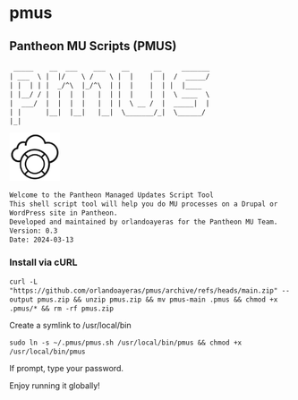 # pmus
## Pantheon MU Scripts (PMUS)
```
 _____    __  ___    ___    __      __     _______ 
| ___  \ |  |/    \ /    \ |  |    |  |  /  _____/ 
| |  | | |  _/^\  |_/^\  | |  |    |  | |  |____   
| |__/ / |  |  |  |   |  | |  |    |  |  \ ____  \ 
|  ___/  |  |  |  |   |  | |  \ __ /  |  _____|  | 
| |      |__|  |__|   |__|  \_______/_|  \______/  
|_|                                                
```
![Scanner](assets/images/pmu.png)

```
Welcome to the Pantheon Managed Updates Script Tool
This shell script tool will help you do MU processes on a Drupal or WordPress site in Pantheon.
Developed and maintained by orlandoayeras for the Pantheon MU Team.
Version: 0.3
Date: 2024-03-13
```

### Install via cURL<br />
```
curl -L "https://github.com/orlandoayeras/pmus/archive/refs/heads/main.zip" --output pmus.zip && unzip pmus.zip && mv pmus-main .pmus && chmod +x .pmus/* && rm -rf pmus.zip
```
Create a symlink to /usr/local/bin<br />
```
sudo ln -s ~/.pmus/pmus.sh /usr/local/bin/pmus && chmod +x /usr/local/bin/pmus
```
If prompt, type your password.<br />

Enjoy running it globally!
